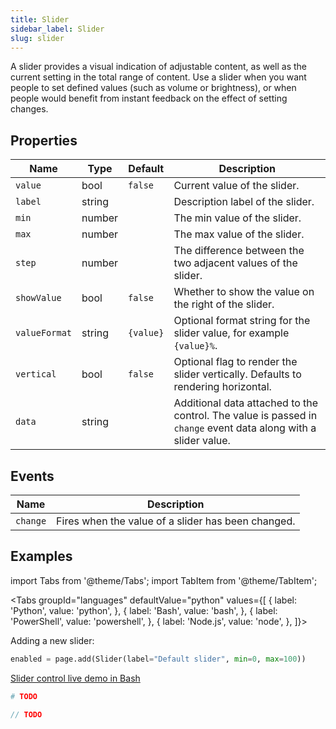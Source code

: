 ```yaml
---
title: Slider
sidebar_label: Slider
slug: slider
---
```


A slider provides a visual indication of adjustable content, as well as the current setting in the total range of content. Use a slider when you want people to set defined values (such as volume or brightness), or when people would benefit from instant feedback on the effect of setting changes.

## Properties

| Name      | Type    | Default | Description |
| --------- | ------- | ------- | ----------- |
| `value`   | bool    | `false` | Current value of the slider. |
| `label`   | string  |         | Description label of the slider. |
| `min`     | number  |         | The min value of the slider. |
| `max`     | number  |         | The max value of the slider. |
| `step`    | number  |         | The difference between the two adjacent values of the slider. |
| `showValue`   | bool    | `false` | Whether to show the value on the right of the slider. |
| `valueFormat` | string  | `{value}` | Optional format string for the slider value, for example `{value}%`. |
| `vertical`    | bool    | `false` | Optional flag to render the slider vertically. Defaults to rendering horizontal. |
| `data`     | string  |         | Additional data attached to the control. The value is passed in `change` event data along with a slider value. |

## Events

| Name      | Description |
| --------- | ----------- |
| `change`  | Fires when the value of a slider has been changed. |


## Examples

import Tabs from '@theme/Tabs';
import TabItem from '@theme/TabItem';

<Tabs groupId="languages" defaultValue="python" values={[
  { label: 'Python', value: 'python', },
  { label: 'Bash', value: 'bash', },
  { label: 'PowerShell', value: 'powershell', },
  { label: 'Node.js', value: 'node', },
]}>

<TabItem value="python">

Adding a new slider:

```python
enabled = page.add(Slider(label="Default slider", min=0, max=100))
```

</TabItem>

<TabItem value="bash">

[Slider control live demo in Bash](https://repl.it/@pglet/bash-slider-example)

</TabItem>

<TabItem value="powershell">

```powershell
# TODO
```

</TabItem>

<TabItem value="node">

```javascript
// TODO
```

</TabItem>

</Tabs>